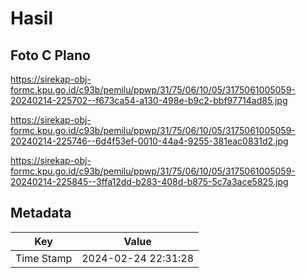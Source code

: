# Hasil

## Foto C Plano

https://sirekap-obj-formc.kpu.go.id/c93b/pemilu/ppwp/31/75/06/10/05/3175061005059-20240214-225702--f673ca54-a130-498e-b9c2-bbf97714ad85.jpg

https://sirekap-obj-formc.kpu.go.id/c93b/pemilu/ppwp/31/75/06/10/05/3175061005059-20240214-225746--6d4f53ef-0010-44a4-9255-381eac0831d2.jpg

https://sirekap-obj-formc.kpu.go.id/c93b/pemilu/ppwp/31/75/06/10/05/3175061005059-20240214-225845--3ffa12dd-b283-408d-b875-5c7a3ace5825.jpg


## Metadata

| Key        | Value               |
| ---------- | ------------------- |
| Time Stamp | 2024-02-24 22:31:28 |



